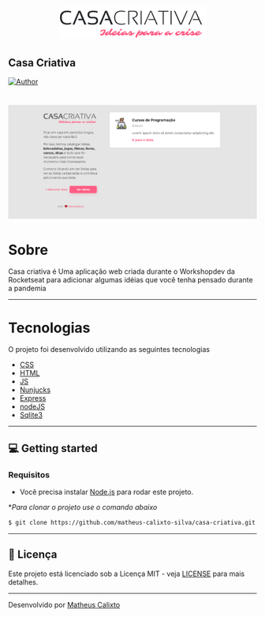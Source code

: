 <h1 align="center">
    <img src="public/Logo.png">
</h1>

## Casa Criativa

[![Author](https://img.shields.io/badge/Autor-Matheus%20Calixto-blueviolet)](https://github.com/matheus-calixto-silva)

<h1 align="center" style="border-radius: 8px;">
    <img src="public/layout.png">
</h1>

 # Sobre #

Casa criativa é Uma aplicação web criada durante o Workshopdev da Rocketseat para adicionar algumas idéias que você tenha pensado durante a pandemia

---

# Tecnologias #

O projeto foi desenvolvido utilizando as seguintes tecnologias

- [CSS](https://developer.mozilla.org/pt-BR/docs/Web/CSS)
- [HTML](https://developer.mozilla.org/pt-BR/docs/Web/HTML)
- [JS](https://developer.mozilla.org/pt-BR/docs/Web/JavaScript)
- [Nunjucks](https://www.npmjs.com/package/nunjucks)
- [Express](https://expressjs.com/pt-br/)
- [nodeJS](https://nodejs.org/en/)
- [Sqlite3](https://www.sqlite.org/index.html)

---

## 💻 Getting started

### Requisitos

- Vocẽ precisa instalar [Node.js](https://nodejs.org/en/download/) para rodar este projeto.

**Para clonar o projeto use o comando abaixo*

```bash
$ git clone https://github.com/matheus-calixto-silva/casa-criativa.git
```

---

## 📝 Licença

Este projeto está licenciado sob a Licença MIT - veja [LICENSE](LICENSE) para mais detalhes.

---

Desenvolvido por [Matheus Calixto](https://www.linkedin.com/in/matheus-calixto-silva/)
